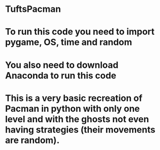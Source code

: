 # TuftsPacman
# To run this code you need to import pygame, OS, time and random
# You also need to download Anaconda to run this code
# This is a very basic recreation of Pacman in python with only one level and with the ghosts not even having strategies (their movements are random).

